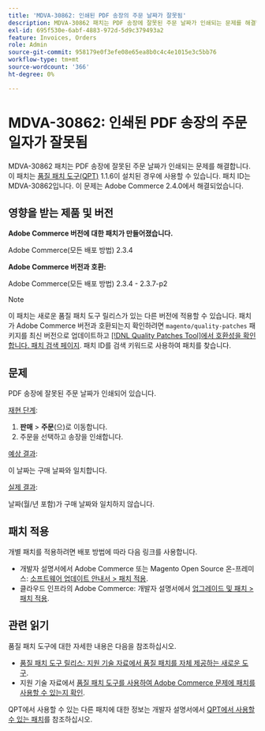 ```yaml
---
title: 'MDVA-30862: 인쇄된 PDF 송장의 주문 날짜가 잘못됨'
description: MDVA-30862 패치는 PDF 송장에 잘못된 주문 날짜가 인쇄되는 문제를 해결합니다. 이 패치는 [Quality Patches Tool (QPT)](https://devdocs.magento.com/guides/v2.4/comp-mgr/patching.html#mqp) 1.1.6이 설치된 경우 사용할 수 있습니다. 패치 ID는 MDVA-30862입니다. 이 문제는 Adobe Commerce 2.4.0에서 해결되었습니다.
exl-id: 695f530e-6abf-4883-972d-5d9c379493a2
feature: Invoices, Orders
role: Admin
source-git-commit: 958179e0f3efe08e65ea8b0c4c4e1015e3c5bb76
workflow-type: tm+mt
source-wordcount: '366'
ht-degree: 0%

---
```


# MDVA-30862: 인쇄된 PDF 송장의 주문 일자가 잘못됨

MDVA-30862 패치는 PDF 송장에 잘못된 주문 날짜가 인쇄되는 문제를 해결합니다. 이 패치는 [품질 패치 도구(QPT)](https://devdocs.magento.com/guides/v2.4/comp-mgr/patching.html#mqp) 1.1.6이 설치된 경우에 사용할 수 있습니다. 패치 ID는 MDVA-30862입니다. 이 문제는 Adobe Commerce 2.4.0에서 해결되었습니다.

## 영향을 받는 제품 및 버전

**Adobe Commerce 버전에 대한 패치가 만들어졌습니다.**

Adobe Commerce(모든 배포 방법) 2.3.4

**Adobe Commerce 버전과 호환:**

Adobe Commerce(모든 배포 방법) 2.3.4 - 2.3.7-p2

>[!NOTE]
>
>이 패치는 새로운 품질 패치 도구 릴리스가 있는 다른 버전에 적용할 수 있습니다. 패치가 Adobe Commerce 버전과 호환되는지 확인하려면 `magento/quality-patches` 패키지를 최신 버전으로 업데이트하고 [[!DNL Quality Patches Tool]에서 호환성을 확인합니다. 패치 검색 페이지](https://devdocs.magento.com/quality-patches/tool.html#patch-grid). 패치 ID를 검색 키워드로 사용하여 패치를 찾습니다.

## 문제

PDF 송장에 잘못된 주문 날짜가 인쇄되어 있습니다.

<u>재현 단계</u>:

1. **판매** > **주문**(으)로 이동합니다.
1. 주문을 선택하고 송장을 인쇄합니다.

<u>예상 결과</u>:

이 날짜는 구매 날짜와 일치합니다.

<u>실제 결과</u>:

날짜(월/년 포함)가 구매 날짜와 일치하지 않습니다.

## 패치 적용

개별 패치를 적용하려면 배포 방법에 따라 다음 링크를 사용합니다.

* 개발자 설명서에서 Adobe Commerce 또는 Magento Open Source 온-프레미스: [소프트웨어 업데이트 안내서 > 패치 적용](https://devdocs.magento.com/guides/v2.4/comp-mgr/patching/mqp.html).
* 클라우드 인프라의 Adobe Commerce: 개발자 설명서에서 [업그레이드 및 패치 > 패치 적용](https://devdocs.magento.com/cloud/project/project-patch.html).

## 관련 읽기

품질 패치 도구에 대한 자세한 내용은 다음을 참조하십시오.

* [품질 패치 도구 릴리스: 지원 기술 자료에서 품질 패치를 자체 제공하는 새로운 도구](/help/announcements/adobe-commerce-announcements/magento-quality-patches-released-new-tool-to-self-serve-quality-patches.md).
* 지원 기술 자료에서 [품질 패치 도구를 사용하여 Adobe Commerce 문제에 패치를 사용할 수 있는지 확인](/help/support-tools/patches-available-in-qpt-tool/check-patch-for-magento-issue-with-magento-quality-patches.md).

QPT에서 사용할 수 있는 다른 패치에 대한 정보는 개발자 설명서에서 [QPT에서 사용할 수 있는 패치](https://devdocs.magento.com/quality-patches/tool.html#patch-grid)를 참조하십시오.
